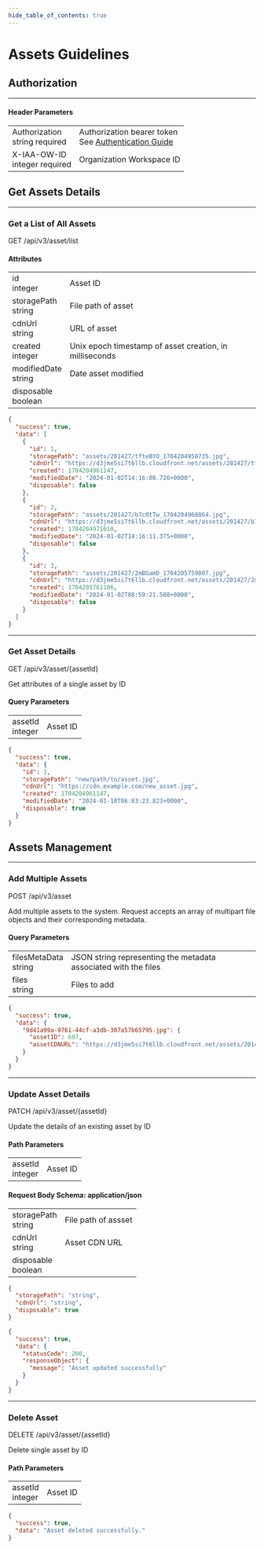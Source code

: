 ```yaml
---
hide_table_of_contents: true
---
```


# Assets Guidelines

## Authorization

---

<div class="container">
<div class="child1">

<h4>Header Parameters</h4>

<table>
    <tr>
        <td><span class="code-text">Authorization</span> <br /><span class="type-text">string</span> <span class="required-text">required</span></td>
        <td>Authorization bearer token <br />See <a href="../Quickstart Guides/Authentication-Quickstart-Guide.md">Authentication Guide</a> </td>
    </tr>
    <tr>
        <td><span class="code-text">X-IAA-OW-ID</span> <br /><span class="type-text">integer</span> <span class="required-text">required</span></td>
        <td>Organization Workspace ID </td>
    </tr>
</table>

</div></div>

## Get Assets Details

---

### Get a List of All Assets

<span class="badge badge--primary">GET</span> <span class="path-text">/api/v3/asset/list</span>

<div class="container">
<div class="child1">

<h4>Attributes</h4>

<table>
    <tr>
        <td>
            <span class="code-text">id</span> <br /><span class="type-text">integer</span>
        </td>
        <td>Asset ID
        </td>
    </tr>
        <tr>
        <td>
            <span class="code-text">storagePath</span> <br /><span class="type-text">string</span>
        </td>
        <td>File path of asset
        </td>
    </tr>
          <tr>
        <td>
            <span class="code-text">cdnUrl</span> <br /><span class="type-text">string</span>
        </td>
        <td>URL of asset
        </td>
    </tr>
          <tr>
        <td>
            <span class="code-text">created</span> <br /><span class="type-text">integer</span>
        </td>
        <td>Unix epoch timestamp of asset creation, in milliseconds
        </td>
    </tr>
          <tr>
        <td>
            <span class="code-text">modifiedDate</span> <br /><span class="type-text">string</span>
        </td>
        <td>Date asset modified
        </td>
    </tr>
          <tr>
        <td>
            <span class="code-text">disposable</span> <br /><span class="type-text">boolean</span>
        </td>
        <td>
        </td>
    </tr>
</table>

</div>
<div class="child2">

```json title="Response 200"
{
  "success": true,
  "data": [
    {
      "id": 1,
      "storagePath": "assets/201427/tfteBYO_1704204958735.jpg",
      "cdnUrl": "https://d3jme5si7t6llb.cloudfront.net/assets/201427/tfteBYO_1704204958735.jpg",
      "created": 1704204961147,
      "modifiedDate": "2024-01-02T14:16:08.726+0000",
      "disposable": false
    },
    {
      "id": 2,
      "storagePath": "assets/201427/b7c0tTw_1704204968864.jpg",
      "cdnUrl": "https://d3jme5si7t6llb.cloudfront.net/assets/201427/b7c0tTw_1704204968864.jpg",
      "created": 1704204971010,
      "modifiedDate": "2024-01-02T14:16:11.375+0000",
      "disposable": false
    },
    {
      "id": 3,
      "storagePath": "assets/201427/2mBGamD_1704205759807.jpg",
      "cdnUrl": "https://d3jme5si7t6llb.cloudfront.net/assets/201427/2mBGamD_1704205759807.jpg",
      "created": 1704205761106,
      "modifiedDate": "2024-01-02T08:59:21.508+0000",
      "disposable": false
    }
  ]
}
```

</div></div>

---

### Get Asset Details

<span class="badge badge--primary">GET</span> <span class="path-text">/api/v3/asset/{assetId}</span>

<div class="container">
<div class="child1">

Get attributes of a single asset by ID

<h4>Query Parameters</h4>

<table>
    <tr>
        <td>
            <span class="code-text">assetId</span> <br /><span class="type-text">integer</span>
        </td>
        <td>Asset ID</td>
    </tr>
</table>
</div>

<div class="child2">

```json title="Response 200"
{
  "success": true,
  "data": {
    "id": 1,
    "storagePath": "new/path/to/asset.jpg",
    "cdnUrl": "https://cdn.example.com/new_asset.jpg",
    "created": 1704204961147,
    "modifiedDate": "2024-01-18T06:03:23.823+0000",
    "disposable": true
  }
}
```

</div></div>

## Assets Management

---

### Add Multiple Assets

<span class="badge badge--success">POST</span> <span class="path-text">/api/v3/asset</span>

<div class="container">
<div class="child1">

Add multiple assets to the system. Request accepts an array of multipart file objects and their corresponding metadata.

<h4>Query Parameters</h4>

<table>
    <tr>
        <td>
            <span class="code-text">filesMetaData</span> <br /><span class="type-text">string</span>
        </td>
        <td>JSON string representing the metadata associated with the files</td>
    </tr>
    <tr>
        <td>
            <span class="code-text">files</span> <br /><span class="type-text">string</span>
        </td>
        <td>Files to add</td>
    </tr>
</table>

</div>
<div class="child2">

```json title="Response 200"
{
  "success": true,
  "data": {
    "9d41a99a-9761-44cf-a3db-307a57b65795.jpg": {
      "assetID": 697,
      "assetCDNURL": "https://d3jme5si7t6llb.cloudfront.net/assets/201427/IHp2jMI_1704987233847.jpg"
    }
  }
}
```

</div></div>

---

### Update Asset Details

<span class="badge badge--info">PATCH</span> <span class="path-text">/api/v3/asset/{assetId}</span>

<div class="container">
<div class="child1">

Update the details of an existing asset by ID

<h4>Path Parameters</h4>

<table>
    <tr>
        <td>
            <span class="code-text">assetId</span> <br /><span class="type-text">integer</span>
        </td>
        <td>Asset ID
        </td>
    </tr>
</table>

<h4>Request Body Schema: application/json</h4>

<table>
    <tr>
        <td>
            <span class="code-text">storagePath</span> <br /><span class="type-text">string</span>
        </td>
        <td>File path of assset
        </td>
    </tr>
       <tr>
        <td>
            <span class="code-text">cdnUrl</span> <br /><span class="type-text">string</span>
        </td>
        <td>Asset CDN URL
        </td>
    </tr>
       <tr>
        <td>
            <span class="code-text">disposable</span> <br /><span class="type-text">boolean</span>
        </td>
        <td>
        </td>
    </tr>
</table>

</div>
<div class="child2">

```json title="Request Sample"
{
  "storagePath": "string",
  "cdnUrl": "string",
  "disposable": true
}
```

```json title="Response 200"
{
  "success": true,
  "data": {
    "statusCode": 200,
    "responseObject": {
      "message": "Asset updated successfully"
    }
  }
}
```

</div></div>

---

### Delete Asset

<span class="badge badge--danger">DELETE</span> <span class="path-text">/api/v3/asset/{assetId}</span>

<div class="container">
<div class="child1">

Delete single asset by ID

<h4>Path Parameters</h4>

<table>
    <tr>
        <td>
            <span class="code-text">assetId</span> <br /><span class="type-text">integer</span>
        </td>
        <td>Asset ID
        </td>
    </tr>
</table>

</div>
<div class="child2">

```json title="Response 200"
{
  "success": true,
  "data": "Asset deleted successfully."
}
```

</div></div>
